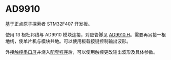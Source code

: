 # AD9910
 
基于正点原子探索者 STM32F407 开发板。

使用 13 根杜邦线与 AD9910 模块连接，对应管脚见 [AD9910.H](HARDWARE/ad9910/AD9910.H)。需要再另接一根地线，使单片机与模块共地。可以使用板载按键控制输出波形。

外接[触控串口屏](https://item.taobao.com/item.htm?id=587277147507)并烧入[配套程序](UI.HMI)后，可以使用触控更改输出波形及具体参数。
